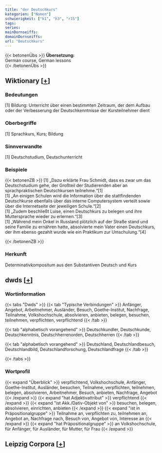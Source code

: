 ```yaml
---
title: "der Deutschkurs"
kategorien: ["Nomen"]
schwierigkeit: ["k1", "h3", "r15"]
tags:
series:
mainDornseiffs:
domainDornseiffs:
url: "Deutschkurs"
---
```


{{< betonenÜbs >}}
**Übersetzung:**  
German course, German lessons  
{{< /betonenÜbs >}}

## Wiktionary [[+](https://de.wiktionary.org/wiki/Deutschkurs)]

### Bedeutungen
[1] Bildung: Unterricht über einen bestimmten Zeitraum, der dem Aufbau oder der Verbesserung der Deutschkenntnisse der Kursteilnehmer dient  

### Oberbegriffe
[1] Sprachkurs, Kurs; Bildung  

### Sinnverwandte
[1] Deutschstudium, Deutschunterricht  

### Beispiele
{{< betonenZB >}}
[1] „Dazu erklärte Frau Schmidt, dass es zwar um das Deutschstudium gehe, der Großteil der Studierenden aber an sprachpraktischen Deutschkursen teilnehme.“[1]  
[1] „An einigen Schulen wird die Information über die stattfindenden Deutschkurse ebenfalls über das interne Computersystem verteilt sowie über die Internetseite der jeweiligen Schule.“[2]  
[1] „Zudem beschließt Luise, einen Deutschkurs zu belegen und ihre Muttersprache wieder zu erlernen.“[3]  
[1] „Während mein Onkel in Russland plötzlich auf der Straße stand und seine Familie zu ernähren hatte, absolvierte mein Vater einen Deutschkurs, der ihm ebenso gezahlt wurde wie ein Praktikum zur Umschulung.“[4]  

{{< /betonenZB >}}
### Herkunft
Determinativkompositum aus den Substantiven Deutsch und Kurs  



## dwds [[+](https://www.dwds.de/wb/Deutschkurs)]

### Wortinformation
{{< tabs "Dwds" >}}
{{< tab "Typische Verbindungen" >}}
Anfänger, Angebot, Arbeitnehmer, Ausländer, Besuch, Goethe-Institut, Nachfrage, Teilnahme, Volkshochschule, absolvieren, anbieten, belegen, besuchen, teilnehmen, verpflichten, verpflichtend
{{< /tab >}}

{{< tab "alphabetisch vorangehend" >}}
Deutschkundler, Deutschkunde, Deutschkenntnis, Deutschherrenorden, Deutschherren
{{< /tab >}}

{{< tab "alphabetisch vorangehend" >}}
Deutschland, Deutschlandbesuch, Deutschlandbild, Deutschlandforschung, Deutschlandfrage
{{< /tab >}}

{{< /tabs >}}

### Wortprofil
{{< expand "Überblick" >}} verpflichtend, Volkshochschule, Anfänger, Goethe-Institut, Ausländer, besuchen, Teilnahme, verpflichten, teilnehmen, belegen, absolvieren, Arbeitnehmer, Besuch, anbieten, Nachfrage, Angebot {{< /expand >}}
{{< expand "hat Adjektivattribut" >}} verpflichtend {{< /expand >}}
{{< expand "ist Akk./Dativ-Objekt von" >}} besuchen, belegen, absolvieren, einrichten, anbieten {{< /expand >}}
{{< expand "ist in Präpositionalgruppe" >}} Teilnahme an, verpflichten zu, teilnehmen an, Angebot an, Nachfrage nach, Besuch von, Angebot von, Interesse an {{< /expand >}}
{{< expand "hat Präpositionalgruppe" >}} an Volkshochschule, für Anfänger, für Ausländer, für Mutter, für Frau {{< /expand >}}

## Leipzig Corpora [[+](https://corpora.uni-leipzig.de/en/res?word=Deutschkurs&corpusId=deu_newscrawl-public_2018)]

